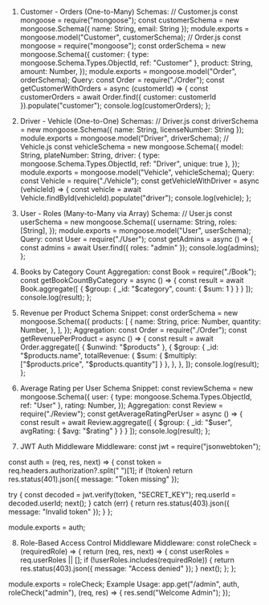 1. Customer - Orders (One-to-Many)
Schemas:
// Customer.js
const mongoose = require("mongoose");
const customerSchema = new mongoose.Schema({ name: String, email: String });
module.exports = mongoose.model("Customer", customerSchema);
// Order.js
const mongoose = require("mongoose");
const orderSchema = new mongoose.Schema({
  customer: { type: mongoose.Schema.Types.ObjectId, ref: "Customer" },
  product: String,
  amount: Number,
});
module.exports = mongoose.model("Order", orderSchema);
Query:
const Order = require("./Order");
const getCustomerWithOrders = async (customerId) => {
  const customerOrders = await Order.find({ customer: customerId }).populate("customer");
  console.log(customerOrders);
};

2. Driver - Vehicle (One-to-One)
Schemas:
// Driver.js
const driverSchema = new mongoose.Schema({ name: String, licenseNumber: String });
module.exports = mongoose.model("Driver", driverSchema);
// Vehicle.js
const vehicleSchema = new mongoose.Schema({
  model: String,
  plateNumber: String,
  driver: { type: mongoose.Schema.Types.ObjectId, ref: "Driver", unique: true },
});
module.exports = mongoose.model("Vehicle", vehicleSchema);
Query:
const Vehicle = require("./Vehicle");
const getVehicleWithDriver = async (vehicleId) => {
  const vehicle = await Vehicle.findById(vehicleId).populate("driver");
  console.log(vehicle);
};

3. User - Roles (Many-to-Many via Array)
Schema:
// User.js
const userSchema = new mongoose.Schema({
  username: String,
  roles: [String],
});
module.exports = mongoose.model("User", userSchema);
Query:
const User = require("./User");
const getAdmins = async () => {
  const admins = await User.find({ roles: "admin" });
  console.log(admins);
};

4. Books by Category Count
Aggregation:
const Book = require("./Book");
const getBookCountByCategory = async () => {
  const result = await Book.aggregate([
    { $group: { _id: "$category", count: { $sum: 1 } } }
  ]);
  console.log(result);
};

5. Revenue per Product
Schema Snippet:
const orderSchema = new mongoose.Schema({
  products: [
    {
      name: String,
      price: Number,
      quantity: Number,
    },
  ],
});
Aggregation:
const Order = require("./Order");
const getRevenuePerProduct = async () => {
  const result = await Order.aggregate([
    { $unwind: "$products" },
    {
      $group: {
        _id: "$products.name",
        totalRevenue: { $sum: { $multiply: ["$products.price", "$products.quantity"] } },
      },
    },
  ]);
  console.log(result);
};

6. Average Rating per User
Schema Snippet:
const reviewSchema = new mongoose.Schema({
  user: { type: mongoose.Schema.Types.ObjectId, ref: "User" },
  rating: Number,
});
Aggregation:
const Review = require("./Review");
const getAverageRatingPerUser = async () => {
  const result = await Review.aggregate([
    { $group: { _id: "$user", avgRating: { $avg: "$rating" } } }
  ]);
  console.log(result);
};

7. JWT Auth Middleware
Middleware:
const jwt = require("jsonwebtoken");

const auth = (req, res, next) => {
  const token = req.headers.authorization?.split(" ")[1];
  if (!token) return res.status(401).json({ message: "Token missing" });

  try {
    const decoded = jwt.verify(token, "SECRET_KEY");
    req.userId = decoded.userId;
    next();
  } catch (err) {
    return res.status(403).json({ message: "Invalid token" });
  }
};

module.exports = auth;

8. Role-Based Access Control Middleware
Middleware:
const roleCheck = (requiredRole) => {
  return (req, res, next) => {
    const userRoles = req.userRoles || [];
    if (!userRoles.includes(requiredRole)) {
      return res.status(403).json({ message: "Access denied" });
    }
    next();
  };
};

module.exports = roleCheck;
Example Usage:
app.get("/admin", auth, roleCheck("admin"), (req, res) => {
  res.send("Welcome Admin");
});